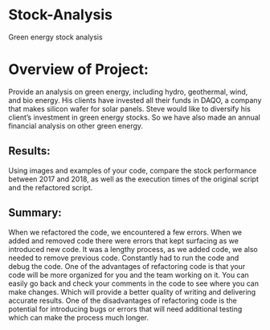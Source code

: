 # Stock-Analysis
Green energy stock analysis

# Overview of Project: 
Provide an analysis on green energy, including hydro, geothermal, wind, and bio energy. His clients have invested all their funds in DAQO, a company that makes silicon wafer for solar panels. Steve would like to diversify his client’s investment in green energy stocks. So we have also made an annual financial analysis on other green energy. 


## Results: 
Using images and examples of your code, compare the stock performance between 2017 and 2018, as well as the execution times of the original script and the refactored script.


## Summary: 
When we refactored the code, we encountered a few errors. When we added and removed code there were errors that kept surfacing as we introduced new code. It was a lengthy process, as we added code, we also needed to remove previous code. Constantly had to run the code and debug the code. 
One of the advantages of refactoring code is that your code will be more organized for you and the team working on it. You can easily go back and check your comments in the code to see where you can make changes. Which will provide a better quality of writing and delivering accurate results. 
One of the disadvantages of refactoring code is the potential for introducing bugs or errors that will need additional testing which can make the process much longer. 


